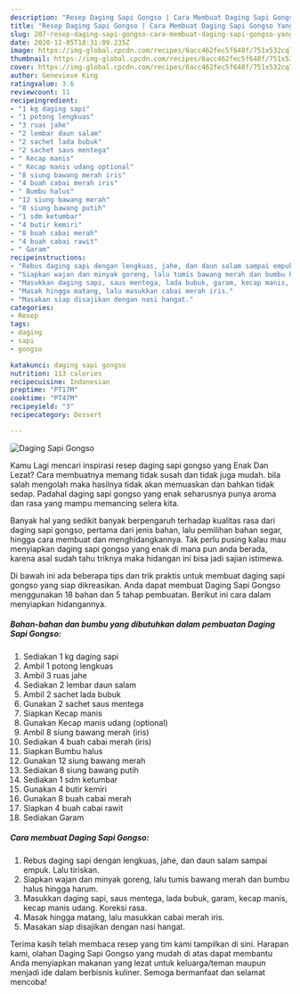 ```yaml
---
description: "Resep Daging Sapi Gongso | Cara Membuat Daging Sapi Gongso Yang Lezat"
title: "Resep Daging Sapi Gongso | Cara Membuat Daging Sapi Gongso Yang Lezat"
slug: 207-resep-daging-sapi-gongso-cara-membuat-daging-sapi-gongso-yang-lezat
date: 2020-12-05T18:31:09.235Z
image: https://img-global.cpcdn.com/recipes/6acc462fec5f648f/751x532cq70/daging-sapi-gongso-foto-resep-utama.jpg
thumbnail: https://img-global.cpcdn.com/recipes/6acc462fec5f648f/751x532cq70/daging-sapi-gongso-foto-resep-utama.jpg
cover: https://img-global.cpcdn.com/recipes/6acc462fec5f648f/751x532cq70/daging-sapi-gongso-foto-resep-utama.jpg
author: Genevieve King
ratingvalue: 3.6
reviewcount: 11
recipeingredient:
- "1 kg daging sapi"
- "1 potong lengkuas"
- "3 ruas jahe"
- "2 lembar daun salam"
- "2 sachet lada bubuk"
- "2 sachet saus mentega"
- " Kecap manis"
- " Kecap manis udang optional"
- "8 siung bawang merah iris"
- "4 buah cabai merah iris"
- " Bumbu halus"
- "12 siung bawang merah"
- "8 siung bawang putih"
- "1 sdm ketumbar"
- "4 butir kemiri"
- "8 buah cabai merah"
- "4 buah cabai rawit"
- " Garam"
recipeinstructions:
- "Rebus daging sapi dengan lengkuas, jahe, dan daun salam sampai empuk. Lalu tiriskan."
- "Siapkan wajan dan minyak goreng, lalu tumis bawang merah dan bumbu halus hingga harum."
- "Masukkan daging sapi, saus mentega, lada bubuk, garam, kecap manis, kecap manis udang. Koreksi rasa."
- "Masak hingga matang, lalu masukkan cabai merah iris."
- "Masakan siap disajikan dengan nasi hangat."
categories:
- Resep
tags:
- daging
- sapi
- gongso

katakunci: daging sapi gongso 
nutrition: 113 calories
recipecuisine: Indonesian
preptime: "PT17M"
cooktime: "PT47M"
recipeyield: "3"
recipecategory: Dessert

---
```



![Daging Sapi Gongso](https://img-global.cpcdn.com/recipes/6acc462fec5f648f/751x532cq70/daging-sapi-gongso-foto-resep-utama.jpg)

Kamu Lagi mencari inspirasi resep daging sapi gongso yang Enak Dan Lezat? Cara membuatnya memang tidak susah dan tidak juga mudah. bila salah mengolah maka hasilnya tidak akan memuaskan dan bahkan tidak sedap. Padahal daging sapi gongso yang enak seharusnya punya aroma dan rasa yang mampu memancing selera kita.

Banyak hal yang sedikit banyak berpengaruh terhadap kualitas rasa dari daging sapi gongso, pertama dari jenis bahan, lalu pemilihan bahan segar, hingga cara membuat dan menghidangkannya. Tak perlu pusing kalau mau menyiapkan daging sapi gongso yang enak di mana pun anda berada, karena asal sudah tahu triknya maka hidangan ini bisa jadi sajian istimewa.




Di bawah ini ada beberapa tips dan trik praktis untuk membuat daging sapi gongso yang siap dikreasikan. Anda dapat membuat Daging Sapi Gongso menggunakan 18 bahan dan 5 tahap pembuatan. Berikut ini cara dalam menyiapkan hidangannya.

<!--inarticleads1-->

##### Bahan-bahan dan bumbu yang dibutuhkan dalam pembuatan Daging Sapi Gongso:

1. Sediakan 1 kg daging sapi
1. Ambil 1 potong lengkuas
1. Ambil 3 ruas jahe
1. Sediakan 2 lembar daun salam
1. Ambil 2 sachet lada bubuk
1. Gunakan 2 sachet saus mentega
1. Siapkan  Kecap manis
1. Gunakan  Kecap manis udang (optional)
1. Ambil 8 siung bawang merah (iris)
1. Sediakan 4 buah cabai merah (iris)
1. Siapkan  Bumbu halus
1. Gunakan 12 siung bawang merah
1. Sediakan 8 siung bawang putih
1. Sediakan 1 sdm ketumbar
1. Gunakan 4 butir kemiri
1. Gunakan 8 buah cabai merah
1. Siapkan 4 buah cabai rawit
1. Sediakan  Garam




<!--inarticleads2-->

##### Cara membuat Daging Sapi Gongso:

1. Rebus daging sapi dengan lengkuas, jahe, dan daun salam sampai empuk. Lalu tiriskan.
1. Siapkan wajan dan minyak goreng, lalu tumis bawang merah dan bumbu halus hingga harum.
1. Masukkan daging sapi, saus mentega, lada bubuk, garam, kecap manis, kecap manis udang. Koreksi rasa.
1. Masak hingga matang, lalu masukkan cabai merah iris.
1. Masakan siap disajikan dengan nasi hangat.




Terima kasih telah membaca resep yang tim kami tampilkan di sini. Harapan kami, olahan Daging Sapi Gongso yang mudah di atas dapat membantu Anda menyiapkan makanan yang lezat untuk keluarga/teman maupun menjadi ide dalam berbisnis kuliner. Semoga bermanfaat dan selamat mencoba!
